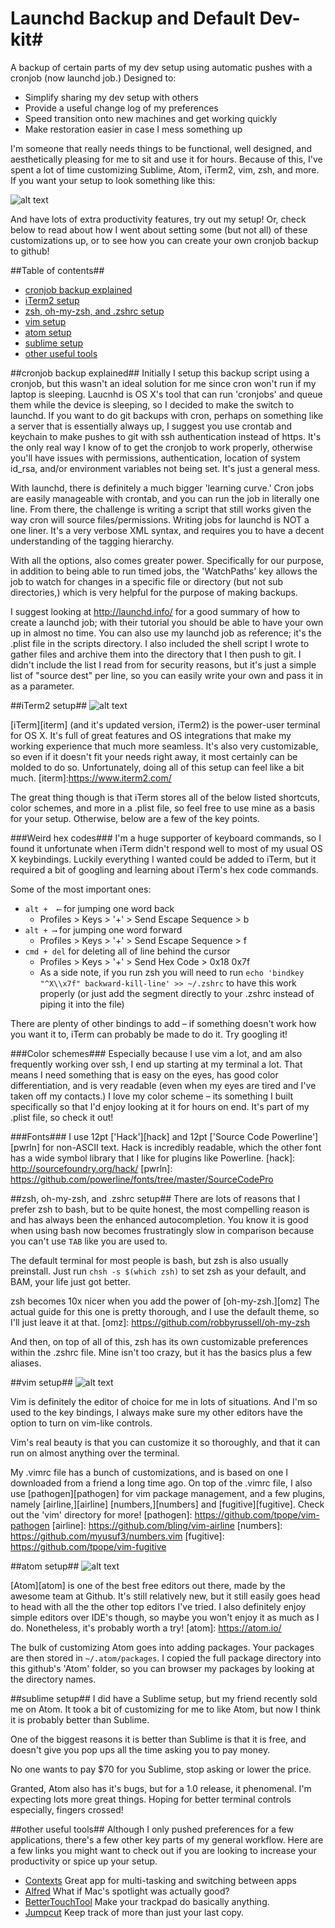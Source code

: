 # Launchd Backup and Default Dev-kit#
A backup of certain parts of my dev setup using automatic pushes with a cronjob (now launchd job.) Designed to:
- Simplify sharing my dev setup with others
- Provide a useful change log of my preferences
- Speed transition onto new machines and get working quickly
- Make restoration easier in case I mess something up

I'm someone that really needs things to be functional, well designed, and aesthetically pleasing for me to sit and use it for hours. Because of this, I've spent a lot of time customizing Sublime, Atom, iTerm2, vim, zsh, and more. If you want your setup to look something like this:

![alt text](https://github.com/ryanjhill/cronjobBackup/blob/master/pictures/screenshot1.jpg "Setup Screenshot")

And have lots of extra productivity features, try out my setup! Or, check below to read about how I went about setting some (but not all) of these customizations up, or to see how you can create your own cronjob backup to github!

##Table of contents##
- [cronjob backup explained](#cronjob-backup-explained)
- [iTerm2 setup](#iTerm2-setup)
- [zsh, oh-my-zsh, and .zshrc setup](#zsh-oh-my-zsh-and-zshrc-setup)
- [vim setup](#vim-setup)
- [atom setup](#atom-setup)
- [sublime setup](#sublime-setup)
- [other useful tools](#other-useful-tools)

##cronjob backup explained##
Initially I setup this backup script using a cronjob, but this wasn't an ideal solution for me since cron won't run if my laptop is sleeping. Laucnhd is OS X's tool that can run 'cronjobs' and queue them while the device is sleeping, so I decided to make the switch to launchd. If you want to do git backups with cron, perhaps on something like a server that is essentially always up, I suggest you use crontab and keychain to make pushes to git with ssh authentication instead of https. It's the only real way I know of to get the cronjob to work properly, otherwise you'll have issues with permissions, authentication, location of system id_rsa, and/or environment variables not being set. It's just a general mess.

With launchd, there is definitely a much bigger 'learning curve.' Cron jobs are easily manageable with crontab, and you can run the job in literally one line. From there, the challenge is writing a script that still works given the way cron will source files/permissions. Writing jobs for launchd is NOT a one liner. It's a very verbose XML syntax, and requires you to have a decent understanding of the tagging hierarchy.

With all the options, also comes greater power. Specifically for our purpose, in addition to being able to run timed jobs, the 'WatchPaths' key allows the job to watch for changes in a specific file or directory (but not sub directories,) which is very helpful for the purpose of making backups.

I suggest looking at http://launchd.info/ for a good summary of how to create a launchd job; with their tutorial you should be able to have your own up in almost no time. You can also use my launchd job as reference; it's the .plist file in the scripts directory. I also included the shell script I wrote to gather files and archive them into the directory that I then push to git. I didn't include the list I read from for security reasons, but it's just a simple list of "source dest" per line, so you can easily write your own and pass it in as a parameter.

##iTerm2 setup##
![alt text](https://github.com/ryanjhill/cronjobBackup/blob/master/pictures/iterm.jpg "iTerm2 Screenshot")

[iTerm][iterm] (and it's updated version, iTerm2) is the power-user terminal for OS X. It's full of great features and OS integrations that make my working experience that much more seamless. It's also very customizable, so even if it doesn't fit your needs right away, it most certainly can be molded to do so. Unfortunately, doing all of this setup can feel like a bit much.
[iterm]:https://www.iterm2.com/

The great thing though is that iTerm stores all of the below listed shortcuts, color schemes, and more in a .plist file, so feel free to use mine as a basis for your setup. Otherwise, below are a few of the key points.

###Weird hex codes###
I'm a huge supporter of keyboard commands, so I found it unfortunate when iTerm didn't respond well to most of my usual OS X keybindings. Luckily everything I wanted could be added to iTerm, but it required a bit of googling and learning about iTerm's hex code commands.

Some of the most important ones:
- `alt +  ⟵` for jumping one word back
  - Profiles > Keys > '+' > Send Escape Sequence > b
- `alt + ⟶` for jumping one word forward
  - Profiles > Keys > '+' > Send Escape Sequence > f
- `cmd + del` for deleting all of line behind the cursor
  - Profiles > Keys > '+' > Send Hex Code > 0x18 0x7f
  - As a side note, if you run zsh you will need to run `echo 'bindkey "^X\\x7f" backward-kill-line' >> ~/.zshrc` to have this work properly (or just add the segment directly to your .zshrc instead of piping it into the file)

There are plenty of other bindings to add – if something doesn't work how you want it to, iTerm can probably be made to do it. Try googling it!

###Color schemes###
Especially because I use vim a lot, and am also frequently working over ssh, I end up starting at my terminal a lot. That means I need something that is easy on the eyes, has good color differentiation, and is very readable (even when my eyes are tired and I've taken off my contacts.) I love my color scheme – its something I built specifically so that I'd enjoy looking at it for hours on end. It's part of my .plist file, so check it out!

###Fonts###
I use 12pt ['Hack'][hack] and 12pt ['Source Code Powerline'][pwrln] for non-ASCII text. Hack is incredibly readable, which the other font has a wide symbol library that I like for plugins like Powerline.
[hack]: http://sourcefoundry.org/hack/
[pwrln]: https://github.com/powerline/fonts/tree/master/SourceCodePro

##zsh, oh-my-zsh, and .zshrc setup##
There are lots of reasons that I prefer zsh to bash, but to be quite honest, the most compelling reason is and has always been the enhanced autocompletion. You know it is good when using bash now becomes frustratingly slow in comparison because you can't use `TAB` like you are used to.

The default terminal for most people is bash, but zsh is also usually preinstall. Just run `chsh -s $(which zsh)` to set zsh as your default, and BAM, your life just got better.

zsh becomes 10x nicer when you add the power of [oh-my-zsh.][omz] The actual guide for this one is pretty thorough, and I use the default theme, so I'll just leave it at that.
[omz]: https://github.com/robbyrussell/oh-my-zsh

And then, on top of all of this, zsh has its own customizable preferences within the .zshrc file. Mine isn't too crazy, but it has the basics plus a few aliases.

##vim setup##
![alt text](https://github.com/ryanjhill/cronjobBackup/blob/master/pictures/vim.jpg "Vim Screenshot")

Vim is definitely the editor of choice for me in lots of situations. And I'm so used to the key bindings, I always make sure my other editors have the option to turn on vim-like controls.

Vim's real beauty is that you can customize it so thoroughly, and that it can run on almost anything over the terminal.

My .vimrc file has a bunch of customizations, and is based on one I downloaded from a friend a long time ago. On top of the .vimrc file, I also use [pathogen][pathogen] for vim package management, and a few plugins, namely [airline,][airline] [numbers,][numbers] and [fugitive][fugitive]. Check out the 'vim' directory for more!
[pathogen]: https://github.com/tpope/vim-pathogen
[airline]: https://github.com/bling/vim-airline
[numbers]: https://github.com/myusuf3/numbers.vim
[fugitive]: https://github.com/tpope/vim-fugitive

##atom setup##
![alt text](https://github.com/ryanjhill/cronjobBackup/blob/master/pictures/atom.jpg "Atom Screenshot")

[Atom][atom] is one of the best free editors out there, made by the awesome team at Github. It's still relatively new, but it still easily goes head to head with all the the other top editors I've tried. I also definitely enjoy simple editors over IDE's though, so maybe you won't enjoy it as much as I do. Nonetheless, it's probably worth a try!
[atom]: https://atom.io/

The bulk of customizing Atom goes into adding packages. Your packages are then stored in `~/.atom/packages`. I copied the full package directory into this github's 'Atom' folder, so you can browser my packages by looking at the directory names.

##sublime setup##
I did have a Sublime setup, but my friend recently sold me on Atom. It took a bit of customizing for me to like Atom, but now I think it is probably better than Sublime.

One of the biggest reasons it is better than Sublime is that it is free, and doesn't give you pop ups all the time asking you to pay money.

No one wants to pay $70 for you Sublime, stop asking or lower the price.

Granted, Atom also has it's bugs, but for a 1.0 release, it phenomenal. I'm expecting lots more great things. Hoping for better terminal controls especially, fingers crossed!

##other useful tools##
Although I only pushed preferences for a few applications, there's a few other key parts of my general workflow. Here are a few links you might want to check out if you are looking to increase your productivity or spice up your setup.

- [Contexts](https://contexts.co/)
Great app for multi-tasking and switching between apps
- [Alfred](https://www.alfredapp.com/)
What if Mac's spotlight was actually good?
- [BetterTouchTool](http://www.boastr.net/)
Make your trackpad do basically anything.
- [Jumpcut](http://jumpcut.sourceforge.net/)
Keep track of more than just your last copy.
